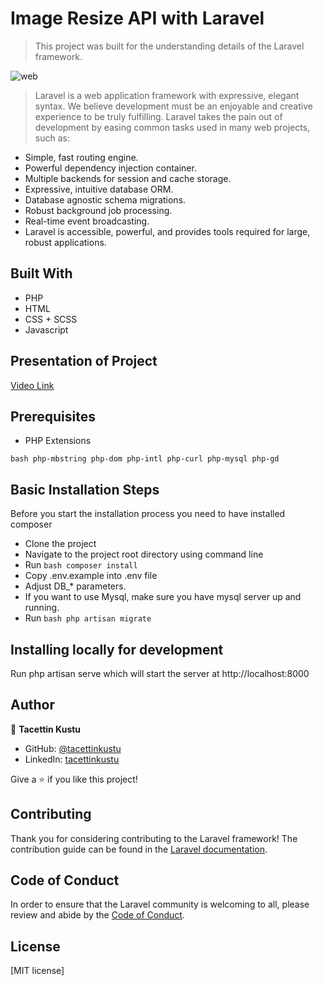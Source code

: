 # Image Resize API with Laravel
> This project was built for the understanding details of the Laravel framework.

![web](https://novasta.com.tr/wp-content/uploads/193-1939856_laravel-laravel-logo-png.png)

> Laravel is a web application framework with expressive, elegant syntax. We believe development must be an enjoyable and creative experience to be truly fulfilling. Laravel takes the pain out of development by easing common tasks used in many web projects, such as:

* Simple, fast routing engine.
* Powerful dependency injection container.
* Multiple backends for session and cache storage.
* Expressive, intuitive database ORM.
* Database agnostic schema migrations.
* Robust background job processing.
* Real-time event broadcasting.
* Laravel is accessible, powerful, and provides tools required for large, robust applications.

## Built With

* PHP
* HTML
* CSS + SCSS
* Javascript

## Presentation of Project

[Video Link](https://drive.google.com/file/d/1CHZp85CaWAU3kYCWjxLKM65vASthxvcK/view?usp=sharing)

## Prerequisites

* PHP Extensions

```bash php-mbstring php-dom php-intl php-curl php-mysql php-gd ```

## Basic Installation Steps
Before you start the installation process you need to have installed composer

* Clone the project
* Navigate to the project root directory using command line
* Run 
    ```bash composer install ```
* Copy .env.example into .env file
* Adjust DB_* parameters.
* If you want to use Mysql, make sure you have mysql server up and running.
* Run 
    ```bash php artisan migrate ```
 
## Installing locally for development

Run php artisan serve which will start the server at http://localhost:8000

## Author
👤 **Tacettin Kustu**

- GitHub: [@tacettinkustu](https://github.com/tacettinkustu)
- LinkedIn: [tacettinkustu](https://www.linkedin.com/in/tacettin-k%C3%BCst%C3%BC-aaba721b5/)


Give a ⭐️ if you like this project!

## Contributing

Thank you for considering contributing to the Laravel framework! The contribution guide can be found in the [Laravel documentation](https://laravel.com/docs/contributions).

## Code of Conduct

In order to ensure that the Laravel community is welcoming to all, please review and abide by the [Code of Conduct](https://laravel.com/docs/contributions#code-of-conduct).

## License

[MIT license]

